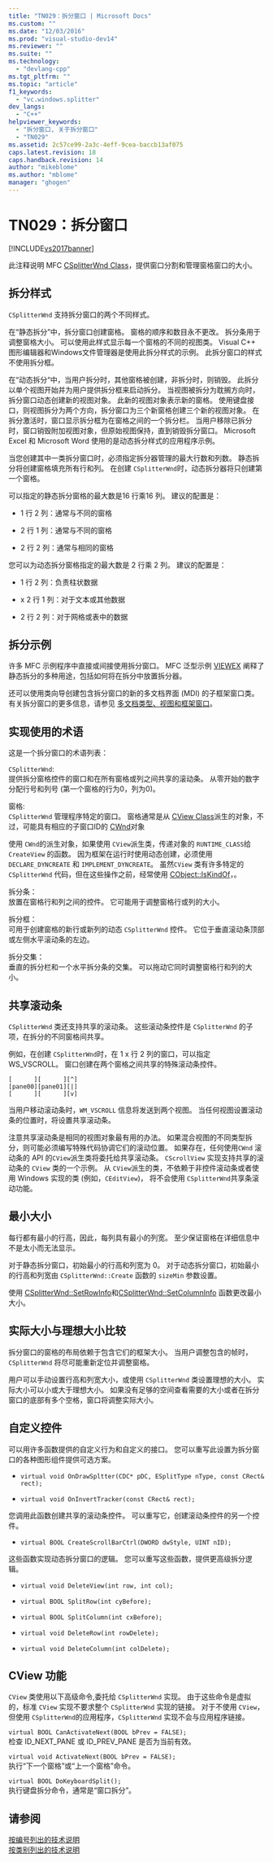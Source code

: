 ```yaml
---
title: "TN029：拆分窗口 | Microsoft Docs"
ms.custom: ""
ms.date: "12/03/2016"
ms.prod: "visual-studio-dev14"
ms.reviewer: ""
ms.suite: ""
ms.technology: 
  - "devlang-cpp"
ms.tgt_pltfrm: ""
ms.topic: "article"
f1_keywords: 
  - "vc.windows.splitter"
dev_langs: 
  - "C++"
helpviewer_keywords: 
  - "拆分窗口, 关于拆分窗口"
  - "TN029"
ms.assetid: 2c57ce99-2a3c-4eff-9cea-baccb13af075
caps.latest.revision: 18
caps.handback.revision: 14
author: "mikeblome"
ms.author: "mblome"
manager: "ghogen"
---
```

# TN029：拆分窗口
[!INCLUDE[vs2017banner](../assembler/inline/includes/vs2017banner.md)]

此注释说明 MFC [CSplitterWnd Class](../mfc/reference/csplitterwnd-class.md)，提供窗口分割和管理窗格窗口的大小。  
  
## 拆分样式  
 `CSplitterWnd` 支持拆分窗口的两个不同样式。  
  
 在“静态拆分”中，拆分窗口创建窗格。  窗格的顺序和数目永不更改。  拆分条用于调整窗格大小。  可以使用此样式显示每一个窗格的不同的视图类。  Visual C\+\+ 图形编辑器和Windows文件管理器是使用此拆分样式的示例。  此拆分窗口的样式不使用拆分框。  
  
 在“动态拆分“中，当用户拆分时，其他窗格被创建，非拆分时，则销毁。  此拆分以单个视图开始并为用户提供拆分框来启动拆分。  当视图被拆分为耽搁方向时，拆分窗口动态创建新的视图对象。  此新的视图对象表示新的窗格。  使用键盘接口，则视图拆分为两个方向，拆分窗口为三个新窗格创建三个新的视图对象。  在拆分激活时，窗口显示拆分框为在窗格之间的一个拆分栏。  当用户移除已拆分时，窗口销毁附加视图对象，但原始视图保持，直到销毁拆分窗口。  Microsoft Excel 和 Microsoft Word 使用的是动态拆分样式的应用程序示例。  
  
 当您创建其中一类拆分窗口时，必须指定拆分器管理的最大行数和列数。  静态拆分将创建窗格填充所有行和列。  在创建 `CSplitterWnd`时，动态拆分器将只创建第一个窗格。  
  
 可以指定的静态拆分窗格的最大数是16 行乘16 列。  建议的配置是：  
  
-   1 行 2 列：通常与不同的窗格  
  
-   2 行 1 列：通常与不同的窗格  
  
-   2 行 2 列：通常与相同的窗格  
  
 您可以为动态拆分窗格指定的最大数是 2 行乘 2 列。  建议的配置是：  
  
-   1 行 2 列：负责柱状数据  
  
-   x 2 行 1 列：对于文本或其他数据  
  
-   2 行 2 列：对于网格或表中的数据  
  
## 拆分示例  
 许多 MFC 示例程序中直接或间接使用拆分窗口。  MFC 泛型示例 [VIEWEX](../top/visual-cpp-samples.md) 阐释了静态拆分的多种用途，包括如何将在拆分中放置拆分器。  
  
 还可以使用类向导创建包含拆分窗口的新的多文档界面 \(MDI\) 的子框架窗口类。  有关拆分窗口的更多信息，请参见 [多文档类型、视图和框架窗口](../mfc/multiple-document-types-views-and-frame-windows.md)。  
  
## 实现使用的术语  
 这是一个拆分窗口的术语列表：  
  
 `CSplitterWnd`:  
 提供拆分窗格控件的窗口和在所有窗格或列之间共享的滚动条。  从零开始的数字分配行号和列号 \(第一个窗格的行为0，列为0\)。  
  
 窗格:  
 `CSplitterWnd` 管理程序特定的窗口。  窗格通常是从 [CView Class](../mfc/reference/cview-class.md)派生的对象，不过，可能具有相应的子窗口ID的 [CWnd](../mfc/reference/cwnd-class.md)对象  
  
 使用 `CWnd`的派生对象，如果使用 `CView`派生类，传递对象的 `RUNTIME_CLASS`给`CreateView` 的函数。  因为框架在运行时使用动态创建，必须使用 `DECLARE_DYNCREATE` 和 `IMPLEMENT_DYNCREATE`。  虽然`CView` 类有许多特定的 `CSplitterWnd` 代码，但在这些操作之前，经常使用 [CObject::IsKindOf](../Topic/CObject::IsKindOf.md)，。  
  
 拆分条：  
 放置在窗格行和列之间的控件。  它可能用于调整窗格行或列的大小。  
  
 拆分框：  
 可用于创建窗格的新行或新列的动态 `CSplitterWnd` 控件。  它位于垂直滚动条顶部或左侧水平滚动条的左边。  
  
 拆分交集：  
 垂直的拆分栏和一个水平拆分条的交集。  可以拖动它同时调整窗格行和列的大小。  
  
## 共享滚动条  
 `CSplitterWnd` 类还支持共享的滚动条。  这些滚动条控件是 `CSplitterWnd` 的子项，在拆分的不同窗格间共享。  
  
 例如，在创建 `CSplitterWnd`时，在 1 x 行 2 列的窗口，可以指定 WS\_VSCROLL。  窗口创建在两个窗格之间共享的特殊滚动条控件。  
  
```  
[      ][      ][^]  
[pane00][pane01][|]  
[      ][      ][v]  
```  
  
 当用户移动滚动条时，`WM_VSCROLL` 信息将发送到两个视图。  当任何视图设置滚动条的位置时，将设置共享滚动条。  
  
 注意共享滚动条是相同的视图对象最有用的办法。  如果混合视图的不同类型拆分，则可能必须编写特殊代码协调它们的滚动位置。  如果存在，任何使用`CWnd` 滚动条的 API 的`CView`派生类将委托给共享滚动条。  `CScrollView` 实现支持共享的滚动条的 `CView` 类的一个示例。  从 `CView`派生的类，不依赖于非控件滚动条或者使用 Windows 实现的类 \(例如，`CEditView`\)， 将不会使用 `CSplitterWnd`共享条滚动功能。  
  
## 最小大小  
 每行都有最小的行高，因此，每列具有最小的列宽。  至少保证窗格在详细信息中不是太小而无法显示。  
  
 对于静态拆分窗口，初始最小的行高和列宽为 0。  对于动态拆分窗口，初始最小的行高和列宽由 `CSplitterWnd::Create` 函数的 `sizeMin` 参数设置。  
  
 使用 [CSplitterWnd::SetRowInfo](../Topic/CSplitterWnd::SetRowInfo.md)和[CSplitterWnd::SetColumnInfo](../Topic/CSplitterWnd::SetColumnInfo.md) 函数更改最小大小。  
  
## 实际大小与理想大小比较  
 拆分窗口的窗格的布局依赖于包含它们的框架大小。  当用户调整包含的帧时，`CSplitterWnd` 将尽可能重新定位并调整窗格。  
  
 用户可以手动设置行高和列宽大小，或使用 `CSplitterWnd` 类设置理想的大小。  实际大小可以小或大于理想大小。  如果没有足够的空间查看需要的大小或者在拆分窗口的底部有多个空格，窗口将调整实际大小。  
  
## 自定义控件  
 可以用许多函数提供的自定义行为和自定义的接口。  您可以重写此设置为拆分窗口的各种图形组件提供可选方案。  
  
-   `virtual void OnDrawSpltter(CDC* pDC, ESplitType nType, const CRect& rect);`  
  
-   `virtual void OnInvertTracker(const CRect& rect);`  
  
 您调用此函数创建共享的滚动条控件。  可以重写它，创建滚动条控件的另一个控件。  
  
-   `virtual BOOL CreateScrollBarCtrl(DWORD dwStyle, UINT nID);`  
  
 这些函数实现动态拆分窗口的逻辑。  您可以重写这些函数，提供更高级拆分逻辑。  
  
-   `virtual void DeleteView(int row, int col);`  
  
-   `virtual BOOL SplitRow(int cyBefore);`  
  
-   `virtual BOOL SplitColumn(int cxBefore);`  
  
-   `virtual void DeleteRow(int rowDelete);`  
  
-   `virtual void DeleteColumn(int colDelete);`  
  
## CView 功能  
 `CView` 类使用以下高级命令,委托给 `CSplitterWnd` 实现。  由于这些命令是虚拟的，标准 `CView` 实现不要求整个 `CSplitterWnd` 实现的链接。  对于不使用 `CView`，但使用 `CSplitterWnd`的应用程序，`CSplitterWnd` 实现不会与应用程序链接。  
  
 `virtual BOOL CanActivateNext(BOOL bPrev = FALSE);`  
 检查 ID\_NEXT\_PANE 或 ID\_PREV\_PANE 是否为当前有效。  
  
 `virtual void ActivateNext(BOOL bPrev = FALSE);`  
 执行“下一个窗格”或“上一个窗格”命令。  
  
 `virtual BOOL DoKeyboardSplit();`  
 执行键盘拆分命令，通常是“窗口拆分”。  
  
## 请参阅  
 [按编号列出的技术说明](../mfc/technical-notes-by-number.md)   
 [按类别列出的技术说明](../mfc/technical-notes-by-category.md)